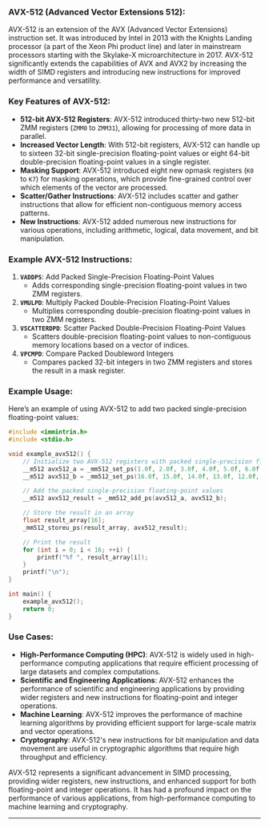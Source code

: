 ### **AVX-512 (Advanced Vector Extensions 512)**:
AVX-512 is an extension of the AVX (Advanced Vector Extensions) instruction set. It was introduced by Intel in 2013 with the Knights Landing processor (a part of the Xeon Phi product line) and later in mainstream processors starting with the Skylake-X microarchitecture in 2017. AVX-512 significantly extends the capabilities of AVX and AVX2 by increasing the width of SIMD registers and introducing new instructions for improved performance and versatility.

### **Key Features of AVX-512**:
- **512-bit AVX-512 Registers**: AVX-512 introduced thirty-two new 512-bit ZMM registers (`ZMM0` to `ZMM31`), allowing for processing of more data in parallel.
- **Increased Vector Length**: With 512-bit registers, AVX-512 can handle up to sixteen 32-bit single-precision floating-point values or eight 64-bit double-precision floating-point values in a single register.
- **Masking Support**: AVX-512 introduced eight new opmask registers (`K0` to `K7`) for masking operations, which provide fine-grained control over which elements of the vector are processed.
- **Scatter/Gather Instructions**: AVX-512 includes scatter and gather instructions that allow for efficient non-contiguous memory access patterns.
- **New Instructions**: AVX-512 added numerous new instructions for various operations, including arithmetic, logical, data movement, and bit manipulation.

### **Example AVX-512 Instructions**:
1. **`VADDPS`**: Add Packed Single-Precision Floating-Point Values
   - Adds corresponding single-precision floating-point values in two ZMM registers.
2. **`VMULPD`**: Multiply Packed Double-Precision Floating-Point Values
   - Multiplies corresponding double-precision floating-point values in two ZMM registers.
3. **`VSCATTERDPD`**: Scatter Packed Double-Precision Floating-Point Values
   - Scatters double-precision floating-point values to non-contiguous memory locations based on a vector of indices.
4. **`VPCMPD`**: Compare Packed Doubleword Integers
   - Compares packed 32-bit integers in two ZMM registers and stores the result in a mask register.

### **Example Usage**:
Here’s an example of using AVX-512 to add two packed single-precision floating-point values:

```cpp
#include <immintrin.h>
#include <stdio.h>

void example_avx512() {
    // Initialize two AVX-512 registers with packed single-precision floating-point values
    __m512 avx512_a = _mm512_set_ps(1.0f, 2.0f, 3.0f, 4.0f, 5.0f, 6.0f, 7.0f, 8.0f, 9.0f, 10.0f, 11.0f, 12.0f, 13.0f, 14.0f, 15.0f, 16.0f);
    __m512 avx512_b = _mm512_set_ps(16.0f, 15.0f, 14.0f, 13.0f, 12.0f, 11.0f, 10.0f, 9.0f, 8.0f, 7.0f, 6.0f, 5.0f, 4.0f, 3.0f, 2.0f, 1.0f);

    // Add the packed single-precision floating-point values
    __m512 avx512_result = _mm512_add_ps(avx512_a, avx512_b);

    // Store the result in an array
    float result_array[16];
    _mm512_storeu_ps(result_array, avx512_result);

    // Print the result
    for (int i = 0; i < 16; ++i) {
        printf("%f ", result_array[i]);
    }
    printf("\n");
}

int main() {
    example_avx512();
    return 0;
}
```

### **Use Cases**:
- **High-Performance Computing (HPC)**: AVX-512 is widely used in high-performance computing applications that require efficient processing of large datasets and complex computations.
- **Scientific and Engineering Applications**: AVX-512 enhances the performance of scientific and engineering applications by providing wider registers and new instructions for floating-point and integer operations.
- **Machine Learning**: AVX-512 improves the performance of machine learning algorithms by providing efficient support for large-scale matrix and vector operations.
- **Cryptography**: AVX-512's new instructions for bit manipulation and data movement are useful in cryptographic algorithms that require high throughput and efficiency.

AVX-512 represents a significant advancement in SIMD processing, providing wider registers, new instructions, and enhanced support for both floating-point and integer operations. It has had a profound impact on the performance of various applications, from high-performance computing to machine learning and cryptography.

---
